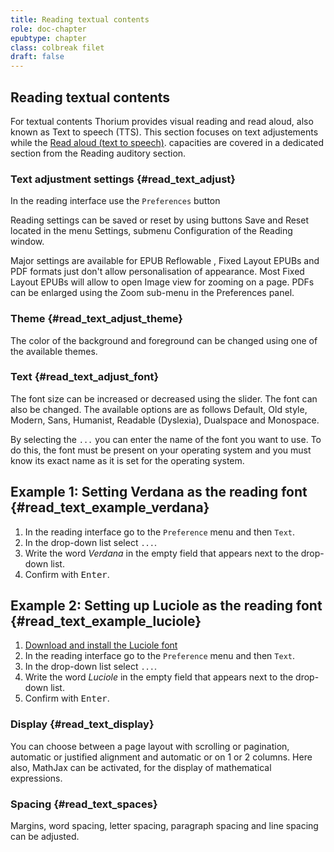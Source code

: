 ```yaml
---
title: Reading textual contents
role: doc-chapter
epubtype: chapter
class: colbreak filet
draft: false
---
```



<section class="filet">

## Reading textual contents

For textual contents Thorium provides visual reading and read aloud, also known as Text to speech (TTS). This section focuses on text adjustements while the [Read aloud (text to speech)](../213_reading_auditory/index.xhtml#readaloud). 
capacities are covered in a dedicated section from the Reading auditory section.

</section>
<section class="filet">


### Text adjustment settings {#read_text_adjust}

In the reading interface use the `Preferences` button 
<img src="../../resources/images/textarea-icon.svg" role="presentation" alt="" class="icon"/>


Reading settings can be saved or reset by using buttons <span class="ui_button">Save</span> and <span class="ui_button">Reset</span> located in the menu
<span class="ui_button">Settings</span>, submenu <span class="ui_button">Configuration</span> of the
Reading window.

Major settings are available for EPUB Reflowable , Fixed Layout EPUBs and
PDF formats just don't allow personalisation of appearance. Most Fixed
Layout EPUBs will allow to open Image view for zooming on a page. PDFs
can be enlarged using the Zoom sub-menu in the Preferences panel.


</section>
<section class="filet">


### Theme {#read_text_adjust_theme}

The color of the background and foreground can be changed using one of
the available themes.


</section>
<section class="filet">


### Text {#read_text_adjust_font}

The font size can be increased or decreased using the slider. The font
can also be changed. The available options are as follows Default, Old
style, Modern, Sans, Humanist, Readable (Dyslexia), Dualspace and
Monospace.

By selecting the `...` you can enter the name of the font you want to
use. To do this, the font must be present on your operating system and
you must know its exact name as it is set for the operating system.

<div class="framed">


## Example 1: Setting Verdana as the reading font {#read_text_example_verdana}

1.  In the reading interface go to the `Preference` menu and then
    `Text`.
2.  In the drop-down list select `...`.
3.  Write the word *Verdana* in the empty field that appears next to the
    drop-down list.
4.  Confirm with <kbd>Enter</kbd>.


## Example 2: Setting up Luciole as the reading font {#read_text_example_luciole}

1.  [Download and install the Luciole
    font](https://www.luciole-vision.com/#download)
2.  In the reading interface go to the `Preference` menu and then
    `Text`.
3.  In the drop-down list select `...`.
4.  Write the word *Luciole* in the empty field that appears next to the
    drop-down list.
5.  Confirm with <kbd>Enter</kbd>.

</div>


</section>
<section class="filet">


### Display {#read_text_display}

You can choose between a page layout with scrolling or pagination,
automatic or justified alignment and automatic or on 1 or 2 columns.
Here also, MathJax can be activated, for the display of mathematical
expressions.


</section>
<section class="filet">


### Spacing {#read_text_spaces}

Margins, word spacing, letter spacing, paragraph spacing and line
spacing can be adjusted.


</section>
